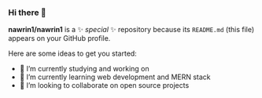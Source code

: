 ### Hi there 👋


**nawrin1/nawrin1** is a ✨ _special_ ✨ repository because its `README.md` (this file) appears on your GitHub profile.

Here are some ideas to get you started:

- 🔭 I’m currently studying and working on 
- 🌱 I’m currently learning web development and MERN stack
- 👯 I’m looking to collaborate on open source projects





